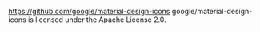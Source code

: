 https://github.com/google/material-design-icons
google/material-design-icons is licensed under the Apache License 2.0.
